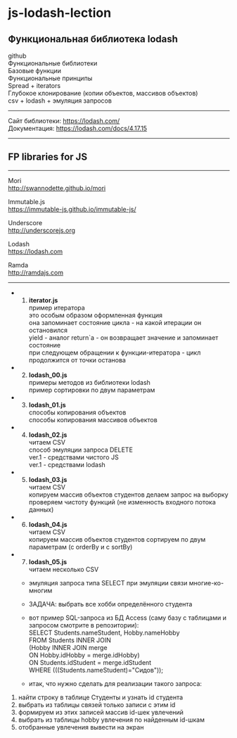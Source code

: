 # js-lodash-lection  
## Функциональная библиотека lodash  

github  
Функциональные библиотеки  
Базовые функции  
Функциональные принципы  
Spread + iterators  
Глубокое клонирование (копии объектов, массивов объектов)  
csv + lodash + эмуляция запросов  

---

Сайт библиотеки: https://lodash.com/  
Документация: https://lodash.com/docs/4.17.15  

---

## FP libraries for JS  
---
Mori  
		http://swannodette.github.io/mori  

Immutable.js  
		https://immutable-js.github.io/immutable-js/  

Underscore  
		http://underscorejs.org  

Lodash  
	https://lodash.com  

Ramda  
		http://ramdajs.com  

---

* 1) __iterator.js__  
пример итератора  
это особым образом оформленная функция  
она запоминает состояние цикла - на какой итерации он остановился  
yield - аналог return`а - он возвращает значение и запоминает состояние  
при следующем обращении к функции-итератора - цикл продолжится от точки останова  

* 2) __lodash_00.js__  
примеры методов из библиотеки lodash  
пример сортировки по двум параметрам  

* 3) __lodash_01.js__  
способы копирования объектов  
способы копирования массивов объектов  

* 4) __lodash_02.js__  
читаем CSV  
способ эмуляции запроса DELETE  
ver.1 - средствами чистого JS  
ver.1 - средствами lodash  

* 5) __lodash_03.js__  
читаем CSV  
копируем массив объектов студентов
делаем запрос на выборку
проверяем чистоту функций (не изменность входного потока данных)

* 6) __lodash_04.js__  
читаем CSV  
копируем массив объектов студентов
сортируем по двум параметрам (с orderBy и с sortBy)

* 7) __lodash_05.js__  
читаем несколько CSV  
	- эмуляция запроса типа SELECT при эмуляции связи многие-ко-многим  
	- ЗАДАЧА: выбрать все хобби определённого студента  
	- вот пример SQL-запроса из БД Access (саму базу с таблицами и запросом смотрите в репозитории):  
SELECT Students.nameStudent, Hobby.nameHobby  
FROM Students INNER JOIN  
(Hobby INNER JOIN merge  
ON Hobby.idHobby = merge.idHobby)  
ON Students.idStudent = merge.idStudent  
WHERE (((Students.nameStudent)="Сидов"));  

	- итак, что нужно сделать для реализации такого запроса:  
1) найти строку в таблице Студенты и узнать id студента  
2) выбрать из таблицы связей только записи с этим id  
3) формируем из этих записей массив id-шек увлечений  
4) выбрать из таблицы hobby увлечения по найденным id-шкам  
5) отобранные увлечения вывести на экран  
  


